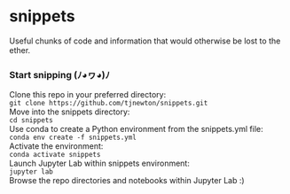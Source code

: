 # snippets
Useful chunks of code and information that would otherwise be lost to the ether.

### Start snipping (ﾉ◕ヮ◕)ﾉ  
Clone this repo in your preferred directory:  
`git clone https://github.com/tjnewton/snippets.git`  
Move into the snippets directory:  
`cd snippets`  
Use conda to create a Python environment from the snippets.yml file:  
`conda env create -f snippets.yml`  
Activate the environment:  
`conda activate snippets`  
Launch Jupyter Lab within snippets environment:  
`jupyter lab`  
Browse the repo directories and notebooks within Jupyter Lab :)
